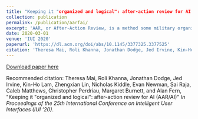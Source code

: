 ```yaml
---
title: "Keeping it "organized and logical": after-action review for AI (AAR/AI)"
collection: publication
permalink: /publication/aarfai/
excerpt: 'AAR, or After-Action Review, is a method some military organizations use to assess human agents, and it has been validated in many domains. Drawing upon this strategy, we derived an AAR for AI, to organize ways people assess reinforcement learning (RL) agents in a sequential decision-making environment. The results of our qualitative study revealed several strengths and weaknesses of the AAR/AI process and the explanations embedded within it.'
date: 2020-03-01
venue: 'IUI 2020'
paperurl: 'https://dl.acm.org/doi/abs/10.1145/3377325.3377525'
citation: 'Theresa Mai, Roli Khanna, Jonathan Dodge, Jed Irvine, Kin-Ho Lam, Zhengxian Lin, Nicholas Kiddle, Evan Newman, Sai Raja, Caleb Matthews, Christopher Perdriau, Margaret Burnett, and Alan Fern, &quot;Keeping it "organized and logical": after-action review for AI (AAR/AI)&quot; <i>In Proceedings of the 25th International Conference on Intelligent User Interfaces (IUI '20)</i>.'
---
```


[Download paper here](https://dl.acm.org/doi/abs/10.1145/3377325.3377525)

Recommended citation: Theresa Mai, Roli Khanna, Jonathan Dodge, Jed Irvine, Kin-Ho Lam, Zhengxian Lin, Nicholas Kiddle, Evan Newman, Sai Raja, Caleb Matthews, Christopher Perdriau, Margaret Burnett, and Alan Fern, "Keeping it "organized and logical": after-action review for AI (AAR/AI)" <i>In Proceedings of the 25th International Conference on Intelligent User Interfaces (IUI '20)</i>.
